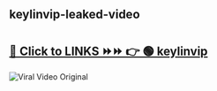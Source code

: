 
 ## keylinvip-leaked-video 

# <h2><a href="https://clipsfans.com/keylinvip&ref=git">🔗 Click to LINKS ⏩⏩ 👉 🟢 keylinvip </a></h2>

<a href="https://clipsfans.com/keylinvip&ref=git" rel="nofollow" data-target="animated-image.originalLink"><img src="https://i.ibb.co.com/xMMVF88/686577567.gif" alt="Viral Video Original" style="max-width: 100%; display: inline-block;" data-target="animated-image.originalImage"></a>
